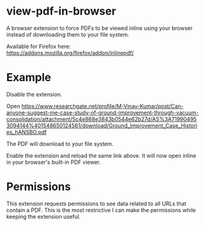 # view-pdf-in-browser

A browser extension to force PDFs to be viewed inline using your browser instead of downloading them to your file system.

Available for Firefox here: https://addons.mozilla.org/firefox/addon/inlinepdf/

# Example

Disable the extension.

Open https://www.researchgate.net/profile/M-Vinay-Kumar/post/Can-anyone-suggest-me-case-study-of-ground-improvement-through-vacuum-consolidation/attachment/5c4e868e3843b0544e62b27d/AS%3A719904953094144%401548650124561/download/Ground_Improvement_Case_Histories_hANSBO.pdf

The PDF will download to your file system.

Enable the extension and reload the same link above. It will now open inline in your browser's built-in PDF viewer.

# Permissions

This extension requests permissions to see data related to all URLs that contain a PDF. This is the most restrictive I
can make the permissions while keeping the extension useful.
